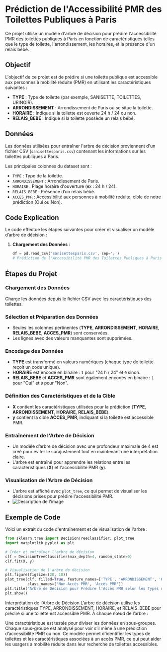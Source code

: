 # Prédiction de l'Accessibilité PMR des Toilettes Publiques à Paris

Ce projet utilise un modèle d'arbre de décision pour prédire l'accessibilité PMR des toilettes publiques à Paris en fonction de caractéristiques telles que le type de toilette, l'arrondissement, les horaires, et la présence d'un relais bébé.

## Objectif

L'objectif de ce projet est de prédire si une toilette publique est accessible aux personnes à mobilité réduite (PMR) en utilisant les caractéristiques suivantes :
- **TYPE** : Type de toilette (par exemple, SANISETTE, TOILETTES, URINOIR).
- **ARRONDISSEMENT** : Arrondissement de Paris où se situe la toilette.
- **HORAIRE** : Indique si la toilette est ouverte 24 h / 24 ou non.
- **RELAIS_BEBE** : Indique si la toilette possède un relais bébé.

## Données

Les données utilisées pour entraîner l'arbre de décision proviennent d'un fichier CSV (`sanisettesparis.csv`) contenant les informations sur les toilettes publiques à Paris.

Les principales colonnes du dataset sont :
- `TYPE` : Type de la toilette.
- `ARRONDISSEMENT` : Arrondissement de Paris.
- `HORAIRE` : Plage horaire d'ouverture (ex : 24 h / 24).
- `RELAIS_BEBE` : Présence d’un relais bébé.
- `ACCES_PMR` : Accessibilité aux personnes à mobilité réduite, cible de notre prédiction (Oui ou Non).

## Code Explication

Le code effectue les étapes suivantes pour créer et visualiser un modèle d’arbre de décision :

1. **Chargement des Données** :
   ```python
   df = pd.read_csv('sanisettesparis.csv', sep=';')
   # Prédiction de l'Accessibilité PMR des Toilettes Publiques à Paris
    ```

## Étapes du Projet

### Chargement des Données
Charge les données depuis le fichier CSV avec les caractéristiques des toilettes.

### Sélection et Préparation des Données
- Seules les colonnes pertinentes (**TYPE**, **ARRONDISSEMENT**, **HORAIRE**, **RELAIS_BEBE**, **ACCES_PMR**) sont conservées.
- Les lignes avec des valeurs manquantes sont supprimées.

### Encodage des Données
- **TYPE** est transformé en valeurs numériques (chaque type de toilette reçoit un code unique).
- **HORAIRE** est encodé en binaire : `1` pour "24 h / 24" et `0` sinon.
- **RELAIS_BEBE** et **ACCES_PMR** sont également encodés en binaire : `1` pour "Oui" et `0` pour "Non".

### Définition des Caractéristiques et de la Cible
- **X** contient les caractéristiques utilisées pour la prédiction (**TYPE**, **ARRONDISSEMENT**, **HORAIRE**, **RELAIS_BEBE**).
- **y** contient la cible **ACCES_PMR**, indiquant si la toilette est accessible PMR.

### Entraînement de l'Arbre de Décision
- Un modèle d’arbre de décision avec une profondeur maximale de 4 est créé pour éviter le surajustement tout en maintenant une interprétation claire.
- L'arbre est entraîné pour apprendre les relations entre les caractéristiques (**X**) et l'accessibilité PMR (**y**).

### Visualisation de l’Arbre de Décision
- L'arbre est affiché avec `plot_tree`, ce qui permet de visualiser les décisions prises pour prédire l'accessibilité PMR.
- ![Description de l'image](myplot.png)


## Exemple de Code

Voici un extrait du code d'entraînement et de visualisation de l'arbre :

```python
from sklearn.tree import DecisionTreeClassifier, plot_tree
import matplotlib.pyplot as plt

# Créer et entraîner l'arbre de décision
clf = DecisionTreeClassifier(max_depth=4, random_state=0)
clf.fit(X, y)

# Visualisation de l'arbre de décision
plt.figure(figsize=(20, 10))
plot_tree(clf, filled=True, feature_names=['TYPE', 'ARRONDISSEMENT', 'HORAIRE', 'RELAIS_BEBE'],
          class_names=['Non-Accès PMR', 'Accès PMR'])
plt.title("Arbre de Décision pour Prédire l'Accès PMR selon les Types de Toilettes")
plt.show()
```
Interprétation de l'Arbre de Décision
L’arbre de décision utilise les caractéristiques TYPE, ARRONDISSEMENT, HORAIRE, et RELAIS_BEBE pour prédire si une toilette est accessible PMR. À chaque nœud de l’arbre :

Une caractéristique est testée pour diviser les données en sous-groupes.
Chaque sous-groupe est analysé pour voir s’il mène à une prédiction d’accessibilité PMR ou non.
Ce modèle permet d'identifier les types de toilettes et les caractéristiques associées à un accès PMR, ce qui peut aider les usagers à mobilité réduite dans leur recherche de toilettes accessibles.